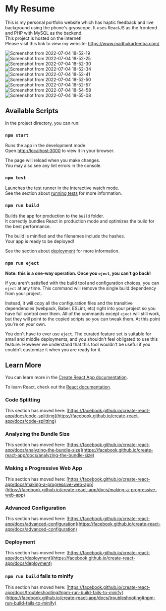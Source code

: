 # My Resume
This is my personal portfolio website which has haptic feedback and live background using the phone's gryoscope. It uses ReactJS as the frontend and PHP with MySQL as the backend.
<br>
This project is hosted on the internet!
<br>
Please visit this link to view my website: https://www.madhukartemba.com/
<br>

![Screenshot from 2022-07-04 18-52-19](https://user-images.githubusercontent.com/97425422/177163791-e1cb358e-7c48-4d9a-9be4-390b52e5caf9.png)
![Screenshot from 2022-07-04 18-52-25](https://user-images.githubusercontent.com/97425422/177163801-7b79bb40-f482-47e9-9fac-cca7c5db7f28.png)
![Screenshot from 2022-07-04 18-52-30](https://user-images.githubusercontent.com/97425422/177163812-7d8e1472-fa77-40a7-bf91-3ccb82c60057.png)
![Screenshot from 2022-07-04 18-52-34](https://user-images.githubusercontent.com/97425422/177163817-d7434ee7-0cd6-42a0-b92b-3cb0c25ebf38.png)
![Screenshot from 2022-07-04 18-52-41](https://user-images.githubusercontent.com/97425422/177163820-86404440-eaeb-4cfb-921a-7918e9304e41.png)
![Screenshot from 2022-07-04 18-52-50](https://user-images.githubusercontent.com/97425422/177163830-da1f9ebd-d1b2-45fa-8c2a-a63cdc22403a.png)
![Screenshot from 2022-07-04 18-52-57](https://user-images.githubusercontent.com/97425422/177163835-43403bef-1b37-47d4-8246-821ea68536e1.png)
![Screenshot from 2022-07-04 18-54-58](https://user-images.githubusercontent.com/97425422/177164086-80be8034-0940-40d7-a6df-6c9115227c92.png)
![Screenshot from 2022-07-04 18-55-08](https://user-images.githubusercontent.com/97425422/177164099-3a61c535-d6ab-4b9c-9a6c-e3bde913ecf6.png)

## Available Scripts

In the project directory, you can run:

### `npm start`

Runs the app in the development mode.\
Open [http://localhost:3000](http://localhost:3000) to view it in your browser.

The page will reload when you make changes.\
You may also see any lint errors in the console.

### `npm test`

Launches the test runner in the interactive watch mode.\
See the section about [running tests](https://facebook.github.io/create-react-app/docs/running-tests) for more information.

### `npm run build`

Builds the app for production to the `build` folder.\
It correctly bundles React in production mode and optimizes the build for the best performance.

The build is minified and the filenames include the hashes.\
Your app is ready to be deployed!

See the section about [deployment](https://facebook.github.io/create-react-app/docs/deployment) for more information.

### `npm run eject`

**Note: this is a one-way operation. Once you `eject`, you can't go back!**

If you aren't satisfied with the build tool and configuration choices, you can `eject` at any time. This command will remove the single build dependency from your project.

Instead, it will copy all the configuration files and the transitive dependencies (webpack, Babel, ESLint, etc) right into your project so you have full control over them. All of the commands except `eject` will still work, but they will point to the copied scripts so you can tweak them. At this point you're on your own.

You don't have to ever use `eject`. The curated feature set is suitable for small and middle deployments, and you shouldn't feel obligated to use this feature. However we understand that this tool wouldn't be useful if you couldn't customize it when you are ready for it.

## Learn More

You can learn more in the [Create React App documentation](https://facebook.github.io/create-react-app/docs/getting-started).

To learn React, check out the [React documentation](https://reactjs.org/).

### Code Splitting

This section has moved here: [https://facebook.github.io/create-react-app/docs/code-splitting](https://facebook.github.io/create-react-app/docs/code-splitting)

### Analyzing the Bundle Size

This section has moved here: [https://facebook.github.io/create-react-app/docs/analyzing-the-bundle-size](https://facebook.github.io/create-react-app/docs/analyzing-the-bundle-size)

### Making a Progressive Web App

This section has moved here: [https://facebook.github.io/create-react-app/docs/making-a-progressive-web-app](https://facebook.github.io/create-react-app/docs/making-a-progressive-web-app)

### Advanced Configuration

This section has moved here: [https://facebook.github.io/create-react-app/docs/advanced-configuration](https://facebook.github.io/create-react-app/docs/advanced-configuration)

### Deployment

This section has moved here: [https://facebook.github.io/create-react-app/docs/deployment](https://facebook.github.io/create-react-app/docs/deployment)

### `npm run build` fails to minify

This section has moved here: [https://facebook.github.io/create-react-app/docs/troubleshooting#npm-run-build-fails-to-minify](https://facebook.github.io/create-react-app/docs/troubleshooting#npm-run-build-fails-to-minify)
